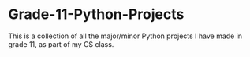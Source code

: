 # Grade-11-Python-Projects
This is a collection of all the major/minor Python projects I have made in grade 11, as part of my CS class.
